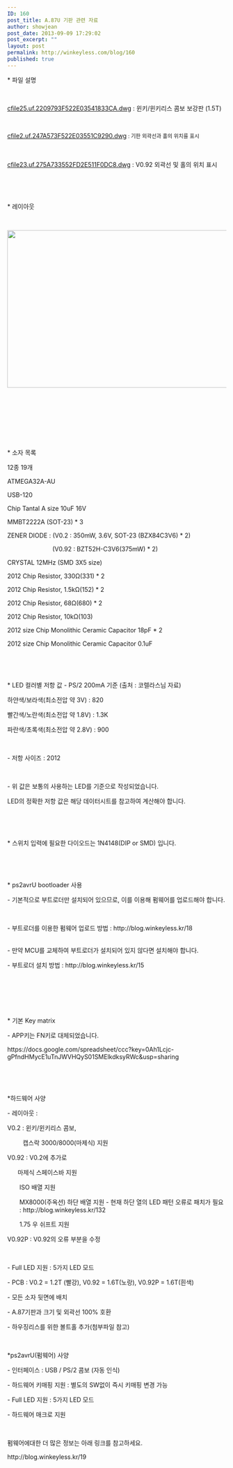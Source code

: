 ```yaml
---
ID: 160
post_title: A.87U 기판 관련 자료
author: showjean
post_date: 2013-09-09 17:29:02
post_excerpt: ""
layout: post
permalink: http://winkeyless.com/blog/160
published: true
---
```

<p>* 파일 설명</p><p><br /></p><p style="text-align: left;"><a href="http://winkeyless.com/blog/wp-content/uploads/1/cfile25.uf.2209793F522E03541833CA.dwg" class="aligncenter" filename="A_87U_frame_wNwl_2000.dwg" filemime="application/octet-stream" />cfile25.uf.2209793F522E03541833CA.dwg</a>&nbsp;: 윈키/윈키리스 콤보 보강판 (1.5T)</p><p><br /></p><p style="text-align: left;"></p><p></p><p></p><p></p><p><a href="http://winkeyless.com/blog/wp-content/uploads/1/cfile2.uf.247A573F522E03551C9290.dwg" class="aligncenter" filename="A_87U_wNwl_layout_2000.dwg" filemime="application/octet-stream" />cfile2.uf.247A573F522E03551C9290.dwg</a><span style="font-size: 9pt; line-height: 1.5;">&nbsp;: 기판 외곽선과 홀의 위치를 표시</span></p><p></p><p></p><p></p><p></p><p></p><p><br /></p><p style="text-align: left;"></p><p></p><p></p><p></p><p></p><p></p><p></p><p></p><p><a href="http://winkeyless.com/blog/wp-content/uploads/1/cfile23.uf.275A733552FD2E511F0DC8.dwg" class="aligncenter" filename="A_87U_V092_layout_2000.dwg" filemime="application/octet-stream" />cfile23.uf.275A733552FD2E511F0DC8.dwg</a>&nbsp;: V0.92 외곽선 및 홀의 위치 표시</p><p><br /></p><p></p><p></p><p></p><p></p><p></p><p></p><p></p><p></p><p><br /></p><p>* 레이아웃</p><p><br /></p><p style="text-align: left; clear: none; float: none;"><img src="http://winkeyless.com/blog/wp-content/uploads/1/cfile30.uf.2779AF40532F30E723964A.jpg" class="aligncenter" width="860" height="361" filename="keylayout_a87.jpg" filemime="image/jpeg" /></p><p><br /></p><p><br /></p><p><br /></p><p><br /></p><p>* 소자 목록</p><p>12종 19개</p><p>ATMEGA32A-AU</p><p>USB-120</p><p>Chip Tantal A size 10uF 16V</p><p>MMBT2222A (SOT-23) * 3</p><p>ZENER DIODE : (V0.2 : 350mW, 3.6V, SOT-23 (BZX84C3V6) * 2)</p><p style="margin-left: 6em;">&nbsp; &nbsp; &nbsp;(V0.92 :&nbsp;BZT52H-C3V6(375mW) * 2)</p><p>CRYSTAL 12MHz (SMD 3X5 size)</p><p>2012 Chip Resistor, 330Ω(331) * 2</p><p>2012 Chip Resistor, 1.5kΩ(152) * 2</p><p>2012 Chip Resistor, 68Ω(680) * 2</p><p>2012 Chip Resistor, 10kΩ(103)</p><p>2012 size Chip Monolithic Ceramic Capacitor 18pF * 2</p><p>2012 size Chip Monolithic Ceramic Capacitor 0.1uF</p><p><br /></p><p><br /></p><p>* LED 컬러별 저항 값 - PS/2 200mA 기준 (출처 : 코렐라스님 자료)</p><p>하얀색/보라색(최소전압 약 3V) : 820</p><p>빨간색/노란색(최소전압 약 1.8V) : 1.3K</p><p>파란색/초록색(최소전압 약 2.8V) : 900</p><p><br /></p><p>- 저항 사이즈 : 2012</p><p><br /></p><p>- 위 값은 보통의 사용하는 LED를 기준으로 작성되었습니다.</p><p>LED의 정확한 저항 값은 해당 데이터시트를 참고하여 계산해야 합니다.</p><p><br /></p><p><br /></p><p>* 스위치 입력에 필요한 다이오드는 1N4148(DIP or SMD) 입니다.</p><p><br /></p><p><br /></p><p>* ps2avrU bootloader 사용</p><p>- 기본적으로 부트로더만 설치되어 있으므로, 이를 이용해 펌웨어를 업로드해야 합니다.</p><p><br /></p>- 부트로더를 이용한 펌웨어 업로드 방법 : http://blog.winkeyless.kr/18<div><br /><p>- 만약 MCU를 교체하여 부트로더가 설치되어 있지 않다면 설치해야 합니다.&nbsp;</p><p>- 부트로더 설치 방법 : http://blog.winkeyless.kr/15</p><p><br /></p><p><br /></p><p><br /></p><p>* 기본 Key matrix</p><p>- APP키는 FN키로 대체되었습니다.</p><p>https://docs.google.com/spreadsheet/ccc?key=0Ah1Lcjc-gPfndHMycE1uTnJWVHQyS01SMElkdksyRWc&amp;usp=sharing</p><p><br /></p><p><br /></p><p>*하드웨어 사양</p><p>- 레이아웃 :&nbsp;</p><p>V0.2 : 윈키/윈키리스 콤보,&nbsp;</p><p>&nbsp; &nbsp; &nbsp; &nbsp; &nbsp;캡스락 3000/8000(마제식) 지원</p><p>V0.92 : V0.2에 추가로</p><p>&nbsp; &nbsp; &nbsp; 마제식 스페이스바 지원</p><p style="margin-left: 2em;">ISO 배열 지원</p><p style="margin-left: 2em;">MX8000(주옥션) 하단 배열 지원 - 현재 하단 열의 LED 패턴 오류로 패치가 필요 :&nbsp;http://blog.winkeyless.kr/132</p><p style="margin-left: 2em;">1.75 우 쉬프트 지원</p><p>V0.92P : V0.92의 오류 부분을 수정</p><p><br /></p><p>- Full LED 지원 : 5가지 LED 모드</p><p>- PCB : V0.2 = 1.2T (빨강), V0.92 = 1.6T(노랑),&nbsp;V0.92P = 1.6T(흰색)</p><p>- 모든 소자 뒷면에 배치</p><p>- A.87기판과 크기 및 외곽선 100% 호환</p><p>- 하우징리스를 위한 볼트홀 추가(첨부파일 참고)</p><p><br /></p><p>*ps2avrU(펌웨어) 사양&nbsp;</p><p>- 인터페이스 : USB / PS/2 콤보 (자동 인식)</p><p>- 하드웨어 키매핑 지원 : 별도의 SW없이 즉시 키매핑 변경 가능&nbsp;</p><p>- Full LED 지원 : 5가지 LED 모드</p><p>- 하드웨어 매크로 지원</p><p><br /></p><p>펌웨어에대한 더 많은 정보는 아래 링크를 참고하세요.</p><p>http://blog.winkeyless.kr/19</p><div><br /></div><p style="padding-top: 0px !important; padding-bottom: 0px !important;"><font color="#000000" face="AppleGothic, sans-serif"><br /></font></p><p style="color: rgb(0, 0, 0); font-family: AppleGothic, sans-serif; padding-top: 0px !important; padding-bottom: 0px !important;"><br /></p><p style="color: rgb(0, 0, 0); font-family: AppleGothic, sans-serif; padding-top: 0px !important; padding-bottom: 0px !important;"><br /></p><style>.tblGenFixed td {padding:0 3px;overflow:hidden;white-space:normal;letter-spacing:0;word-spacing:0;background-color:#fff;z-index:1;border-top:0px none;border-left:0px none;border-bottom:1px solid #CCC;border-right:1px solid #CCC;} .dn {display:none} .tblGenFixed td.s0 {background-color:white;font-family:arial,sans,sans-serif;font-size:100.0%;font-weight:normal;font-style:normal;color:#000000;text-decoration:none;text-align:left;vertical-align:bottom;direction:auto-ltr;white-space:normal;overflow:hidden;border-top:1px solid #CCC;border-right:;border-bottom:1px solid #cccccc;border-left:1px solid #CCC;} .tblGenFixed td.s2 {background-color:white;font-family:arial,sans,sans-serif;font-size:100.0%;font-weight:normal;font-style:normal;color:#000000;text-decoration:none;text-align:left;vertical-align:bottom;direction:auto-ltr;white-space:normal;overflow:hidden;border-right:1px solid #cccccc;border-bottom:1px solid #000000;border-left:1px solid #cccccc;} .tblGenFixed td.s1 {background-color:white;font-family:arial,sans,sans-serif;font-size:100.0%;font-weight:normal;font-style:normal;text-decoration:none;vertical-align:bottom;direction:Context;white-space:normal;overflow:hidden;border-top:1px solid #CCC;border-right:;border-bottom:1px solid #cccccc;} .tblGenFixed td.s16 {background-color:white;font-family:arial,sans,sans-serif;font-size:100.0%;font-weight:normal;font-style:normal;text-decoration:none;text-align:center;vertical-align:bottom;direction:Context;white-space:normal;overflow:hidden;border-right:1px solid #000000;border-bottom:1px solid #000000;} .tblGenFixed td.s17 {background-color:white;font-family:arial,sans,sans-serif;font-size:100.0%;font-weight:normal;font-style:normal;text-decoration:none;vertical-align:bottom;direction:Context;white-space:normal;overflow:hidden;border-right:1px solid #cccccc;border-bottom:1px solid #cccccc;border-left:1px solid #cccccc;} .tblGenFixed td.s18 {background-color:white;font-family:arial,sans,sans-serif;font-size:100.0%;font-weight:normal;font-style:normal;text-decoration:none;text-align:center;vertical-align:bottom;direction:Context;white-space:normal;overflow:hidden;border-right:1px solid #cccccc;border-bottom:1px solid #cccccc;} .tblGenFixed td.s19 {background-color:white;font-family:arial,sans,sans-serif;font-size:100.0%;font-weight:normal;font-style:normal;text-decoration:none;text-align:center;vertical-align:bottom;direction:Context;white-space:normal;overflow:hidden;border-right:1px solid #cccccc;border-bottom:1px solid #cccccc;} .tblGenFixed td.s9 {background-color:white;font-family:arial,sans,sans-serif;font-size:100.0%;font-weight:normal;font-style:normal;text-decoration:none;text-align:center;vertical-align:bottom;direction:Context;white-space:normal;overflow:hidden;border-right:;border-bottom:;} .tblGenFixed td.s12 {background-color:white;font-family:arial,sans,sans-serif;font-size:100.0%;font-weight:normal;font-style:normal;color:#000000;text-decoration:none;text-align:center;vertical-align:bottom;direction:Context;white-space:normal;overflow:hidden;border-right:1px solid #000000;border-bottom:;} .tblGenFixed td.s13 {background-color:white;font-family:arial,sans,sans-serif;font-size:100.0%;font-weight:normal;font-style:normal;text-decoration:none;text-align:center;vertical-align:bottom;direction:Context;white-space:normal;overflow:hidden;border-right:1px solid #000000;border-bottom:;} .tblGenFixed td.s14 {background-color:white;font-family:arial,sans,sans-serif;font-size:100.0%;font-weight:normal;font-style:normal;text-decoration:none;text-align:center;vertical-align:bottom;direction:Context;white-space:normal;overflow:hidden;border-right:;border-bottom:1px solid #000000;} .tblGenFixed td.s7 {background-color:#efefef;font-family:arial,sans,sans-serif;font-size:100.0%;font-weight:normal;font-style:normal;color:#000000;text-decoration:none;text-align:center;vertical-align:bottom;direction:Context;white-space:normal;overflow:hidden;border-right:;border-bottom:;border-left:1px solid #000000;} .tblGenFixed td.s8 {background-color:white;font-family:arial,sans,sans-serif;font-size:100.0%;font-weight:normal;font-style:normal;color:#000000;text-decoration:none;text-align:center;vertical-align:bottom;direction:auto-ltr;white-space:normal;overflow:hidden;border-right:;border-bottom:;} .tblGenFixed td.s15 {background-color:white;font-family:arial,sans,sans-serif;font-size:100.0%;font-weight:normal;font-style:normal;color:#000000;text-decoration:none;text-align:center;vertical-align:bottom;direction:auto-ltr;white-space:normal;overflow:hidden;border-right:;border-bottom:1px solid #000000;} .tblGenFixed td.s5 {background-color:#efefef;font-family:arial,sans,sans-serif;font-size:100.0%;font-weight:normal;font-style:normal;color:#000000;text-decoration:none;text-align:center;vertical-align:bottom;direction:Context;white-space:normal;overflow:hidden;border-right:;border-bottom:;} .tblGenFixed td.s21 {background-color:#f9cb9c;font-family:arial,sans,sans-serif;font-size:100.0%;font-weight:normal;font-style:normal;color:#000000;text-decoration:none;text-align:center;vertical-align:bottom;direction:auto-ltr;white-space:normal;overflow:hidden;border-right:;border-bottom:;} .tblGenFixed td.s6 {background-color:#efefef;font-family:arial,sans,sans-serif;font-size:100.0%;font-weight:normal;font-style:normal;color:#000000;text-decoration:none;text-align:center;vertical-align:bottom;direction:Context;white-space:normal;overflow:hidden;border-right:1px solid #000000;border-bottom:;} .tblGenFixed td.s22 {background-color:#00ffff;font-family:arial,sans,sans-serif;font-size:100.0%;font-weight:normal;font-style:normal;color:#000000;text-decoration:none;text-align:center;vertical-align:bottom;direction:auto-ltr;white-space:normal;overflow:hidden;border-right:1px solid #000000;border-bottom:;} .tblGenFixed td.s3 {background-color:white;font-family:arial,sans,sans-serif;font-size:100.0%;font-weight:normal;font-style:normal;color:#000000;text-decoration:none;text-align:left;vertical-align:bottom;direction:auto-ltr;white-space:normal;overflow:hidden;border-right:1px solid #cccccc;border-bottom:1px solid #cccccc;} .tblGenFixed td.s10 {background-color:white;font-family:arial,sans,sans-serif;font-size:100.0%;font-weight:normal;font-style:normal;color:#000000;text-decoration:none;text-align:center;vertical-align:bottom;direction:auto-ltr;white-space:normal;overflow:hidden;border-right:1px solid #000000;border-bottom:;} .tblGenFixed td.s11 {background-color:white;font-family:arial,sans,sans-serif;font-size:100.0%;font-weight:normal;font-style:normal;color:#000000;text-decoration:none;text-align:center;vertical-align:bottom;direction:Context;white-space:normal;overflow:hidden;border-right:;border-bottom:;} .tblGenFixed td.s4 {background-color:#efefef;font-family:arial,sans,sans-serif;font-size:100.0%;font-weight:normal;font-style:normal;color:#000000;text-decoration:none;text-align:center;vertical-align:bottom;direction:auto-ltr;white-space:normal;overflow:hidden;border-right:;border-bottom:;border-left:1px solid #000000;} .tblGenFixed td.s20 {background-color:#00ffff;font-family:arial,sans,sans-serif;font-size:100.0%;font-weight:normal;font-style:normal;color:#000000;text-decoration:none;text-align:center;vertical-align:bottom;direction:auto-ltr;white-space:normal;overflow:hidden;border-right:;border-bottom:;} </style><p><br /></p></div><p><br /></p>
